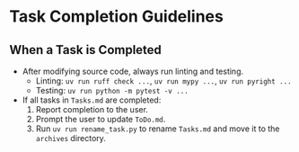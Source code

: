 # Task Completion Guidelines

## When a Task is Completed
- After modifying source code, always run linting and testing.
  - Linting: `uv run ruff check ...`, `uv run mypy ...`, `uv run pyright ...`
  - Testing: `uv run python -m pytest -v ...`
- If all tasks in `Tasks.md` are completed:
  1. Report completion to the user.
  2. Prompt the user to update `ToDo.md`.
  3. Run `uv run rename_task.py` to rename `Tasks.md` and move it to the `archives` directory.
